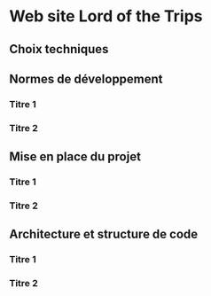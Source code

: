 # Web site Lord of the Trips

## Choix techniques

## Normes de développement

### Titre 1


### Titre 2

## Mise en place du projet

### Titre 1


### Titre 2


## Architecture et structure de code

### Titre 1

### Titre 2

